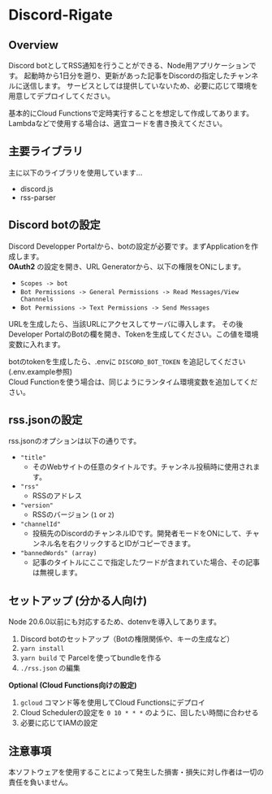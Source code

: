 # Discord-Rigate

## Overview

Discord botとしてRSS通知を行うことができる、Node用アプリケーションです。
起動時から1日分を遡り、更新があった記事をDiscordの指定したチャンネルに送信します。
サービスとしては提供していないため、必要に応じて環境を用意してデプロイしてください。

基本的にCloud Functionsで定時実行することを想定して作成してあります。  
Lambdaなどで使用する場合は、適宜コードを書き換えてください。

## 主要ライブラリ

主に以下のライブラリを使用しています...

- discord.js
- rss-parser

## Discord botの設定

Discord Developper Portalから、botの設定が必要です。まずApplicationを作成します。  
**OAuth2** の設定を開き、URL Generatorから、以下の権限をONにします。

- `Scopes -> bot`
- `Bot Permissions -> General Permissions -> Read Messages/View Channnels`
- `Bot Permissions -> Text Permissions -> Send Messages`

URLを生成したら、当該URLにアクセスしてサーバに導入します。
その後Developer PortalのBotの欄を開き、Tokenを生成してください。この値を環境変数に入れます。

botのtokenを生成したら、.envに `DISCORD_BOT_TOKEN` を追記してください(.env.example参照)  
Cloud Functionを使う場合は、同じようにランタイム環境変数を追加してください。

## rss.jsonの設定

rss.jsonのオプションは以下の通りです。

- `"title"`
  - そのWebサイトの任意のタイトルです。チャンネル投稿時に使用されます。
- `"rss"`
  - RSSのアドレス
- `"version"`
  - RSSのバージョン (`1` or `2`)
- `"channelId"`
  - 投稿先のDiscordのチャンネルIDです。開発者モードをONにして、チャンネル名を右クリックするとIDがコピーできます。
- `"bannedWords" (array)`
  - 記事のタイトルにここで指定したワードが含まれていた場合、その記事は無視します。

## セットアップ (分かる人向け)

Node 20.6.0以前にも対応するため、dotenvを導入してあります。

1. Discord botのセットアップ（Botの権限関係や、キーの生成など）
1. `yarn install`
1. `yarn build` で Parcelを使ってbundleを作る
1. `./rss.json` の編集

**Optional (Cloud Functions向けの設定)**
1. `gcloud` コマンド等を使用してCloud Functionsにデプロイ
1. Cloud Schedulerの設定を `0 10 * * *` のように、回したい時間に合わせる
1. 必要に応じてIAMの設定

## 注意事項

本ソフトウェアを使用することによって発生した損害・損失に対し作者は一切の責任を負いません。